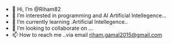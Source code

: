 - 👋 Hi, I’m @Riham82
- 👀 I’m interested in programming and AI Artificial Intellegence...
- 🌱 I’m currently learning .Artificial Intellegence..
- 💞️ I’m looking to collaborate on ...
- 📫 How to reach me ..via email riham.gamal2015@gmail.com

<!---
Riham82/Riham82 is a ✨ special ✨ repository because its `README.md` (this file) appears on your GitHub profile.
You can click the Preview link to take a look at your changes.
--->
